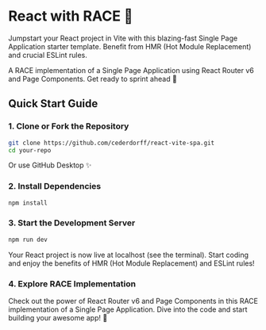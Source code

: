 # React with RACE 🚀

Jumpstart your React project in Vite with this blazing-fast Single Page Application starter template. Benefit from HMR (Hot Module Replacement) and crucial ESLint rules.

A RACE implementation of a Single Page Application using React Router v6 and Page Components. Get ready to sprint ahead 🏁

## Quick Start Guide

### 1. Clone or Fork the Repository

```bash
git clone https://github.com/cederdorff/react-vite-spa.git
cd your-repo
```

Or use GitHub Desktop ✨

### 2. Install Dependencies

```bash
npm install
```

### 3. Start the Development Server

```bash
npm run dev
```

Your React project is now live at localhost (see the terminal). Start coding and enjoy the benefits of HMR (Hot Module Replacement) and ESLint rules!

### 4. Explore RACE Implementation

Check out the power of React Router v6 and Page Components in this RACE implementation of a Single Page Application. Dive into the code and start building your awesome app! 🏁
